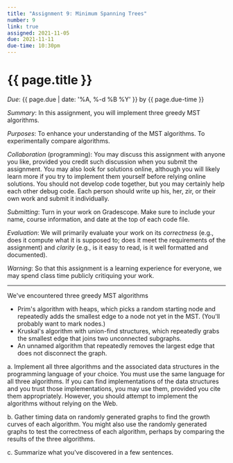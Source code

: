 ```yaml
---
title: "Assignment 9: Minimum Spanning Trees"
number: 9
link: true
assigned: 2021-11-05
due: 2021-11-11
due-time: 10:30pm
---
```

# {{ page.title }}

*Due*: {{ page.due | date: '%A, %-d %B %Y' }} by {{ page.due-time }}

*Summary*: In this assignment, you will implement three greedy MST
algorithms. 

*Purposes*: To enhance your understanding of the MST algorithms.  To
experimentally compare algorithms.

*Collaboration* (programming): You may discuss this assignment with
anyone you like, provided you credit such discussion when you submit
the assignment.  You may also look for solutions online, although
you will likely learn more if you try to implement them yourself
before relying online solutions.  You should not develop code
together, but you may certainly help each other debug code.  Each
person should write up his, her, zir, or their own work and submit
it individually.

*Submitting*: Turn in your work on Gradescope.  Make sure to include
your name, course information, and date at the top of each code
file.

*Evaluation*: We will primarily evaluate your work on its *correctness*
(e.g., does it compute what it is supposed to; does it meet the
requirements of the assignment) and *clarity* (e.g., is it easy to read,
is it well formatted and documented).  

*Warning*: So that this assignment is a learning experience for everyone,
we may spend class time publicly critiquing your work.

---

We've encountered three greedy MST algorithms

* Prim's algorithm with heaps, which picks a random starting node
  and repeatedly adds the smallest edge to a node not yet in the 
  MST.  (You'll probably want to mark nodes.)
* Kruskal's algorithm with union-find structures, which repeatedly
  grabs the smallest edge that joins two unconnected subgraphs.
* An unnamed algorithm that repeatedly removes the largest edge
  that does not disconnect the graph.

a. Implement all three algorithms and the associated data structures
in the programming language of your choice.  You must use the same
language for all three algorithms.  If you can find implementations of
the data structures and you trust those implementations, you may use
them, provided you cite them appropriately.  However, you should attempt
to implement the algorithms without relying on the Web.

b. Gather timing data on randomly generated graphs to find the growth
curves of each algorithm.  You might also use the randomly generated
graphs to test the correctness of each algorithm, perhaps by comparing
the results of the three algorithms.

c. Summarize what you've discovered in a few sentences.
